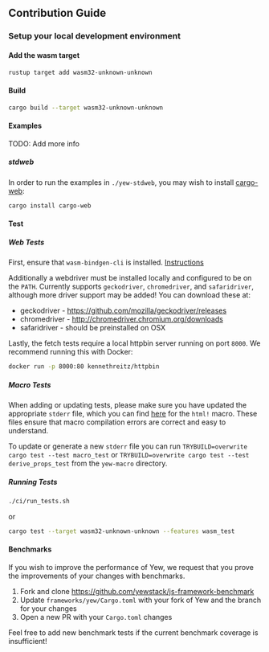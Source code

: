 ## Contribution Guide

### Setup your local development environment

#### Add the wasm target

```bash
rustup target add wasm32-unknown-unknown
```

#### Build

```bash
cargo build --target wasm32-unknown-unknown
```

#### Examples

TODO: Add more info 

##### stdweb
In order to run the examples in `./yew-stdweb`, you may wish to install [cargo-web]:

```bash
cargo install cargo-web
```

[cargo-web]: https://github.com/koute/cargo-web

#### Test

##### Web Tests
First, ensure that `wasm-bindgen-cli` is installed.
[Instructions](https://rustwasm.github.io/docs/wasm-bindgen/wasm-bindgen-test/usage.html#install-the-test-runner)

Additionally a webdriver must be installed locally and configured to be on the
`PATH`. Currently supports `geckodriver`, `chromedriver`, and `safaridriver`,
although more driver support may be added! You can download these at:

* geckodriver - https://github.com/mozilla/geckodriver/releases
* chromedriver - http://chromedriver.chromium.org/downloads
* safaridriver - should be preinstalled on OSX

Lastly, the fetch tests require a local httpbin server running on port `8000`. We recommend running this with Docker:

```bash
docker run -p 8000:80 kennethreitz/httpbin
```

##### Macro Tests
When adding or updating tests, please make sure you have updated the appropriate `stderr` file, which you can find [here](https://github.com/yewstack/yew/tree/master/yew-macro/tests/macro) for the `html!` macro. These files ensure that macro compilation errors are correct and easy to understand.

To update or generate a new `stderr` file you can run `TRYBUILD=overwrite cargo test --test macro_test` or `TRYBUILD=overwrite cargo test --test derive_props_test` from the `yew-macro` directory.

##### Running Tests

```bash
./ci/run_tests.sh
```
or

```bash
cargo test --target wasm32-unknown-unknown --features wasm_test
```

#### Benchmarks

If you wish to improve the performance of Yew, we request that you prove the improvements of your changes with benchmarks.

1. Fork and clone https://github.com/yewstack/js-framework-benchmark
2. Update `frameworks/yew/Cargo.toml` with your fork of Yew and the branch for your changes
3. Open a new PR with your `Cargo.toml` changes

Feel free to add new benchmark tests if the current benchmark coverage is insufficient!
